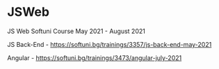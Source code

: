 # JSWeb
JS Web Softuni Course May 2021 - August 2021

JS Back-End - https://softuni.bg/trainings/3357/js-back-end-may-2021

Angular - https://softuni.bg/trainings/3473/angular-july-2021
